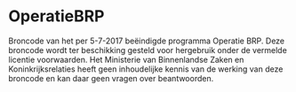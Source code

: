 # OperatieBRP
Broncode van het per 5-7-2017 beëindigde programma Operatie BRP.
Deze broncode wordt ter beschikking gesteld voor hergebruik onder de vermelde licentie voorwaarden.
Het Ministerie van Binnenlandse Zaken en Koninkrijksrelaties heeft geen inhoudelijke kennis van de werking van deze broncode en kan daar geen vragen over beantwoorden.
